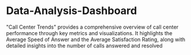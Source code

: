 # Data-Analysis-Dashboard
 "Call Center Trends" provides a comprehensive overview of call center performance through key metrics and visualizations. It highlights the Average Speed of Answer and the Average Satisfaction Rating, along with detailed insights into the number of calls answered and resolved
